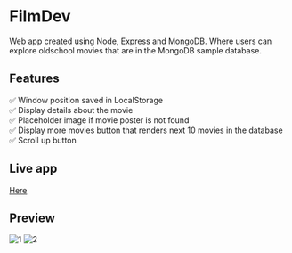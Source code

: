 # FilmDev
Web app created using Node, Express and MongoDB. Where users can explore oldschool movies that are in the MongoDB sample database.

## Features

✅ Window position saved in LocalStorage <br/>
✅ Display details about the movie <br/>
✅ Placeholder image if movie poster is not found <br/>
✅ Display more movies button that renders next 10 movies in the database <br/>
✅ Scroll up button <br/>
 

## Live app

<a href = "https://stormy-spire-23489.herokuapp.com/"/> Here </a>

## Preview

![1](https://user-images.githubusercontent.com/98167497/193288780-754d5958-3bbc-490f-b7e4-6c31e67ea1b0.png)
![2](https://user-images.githubusercontent.com/98167497/193288784-e597ef25-3bcf-4be4-bdc8-1b65467225de.png)

